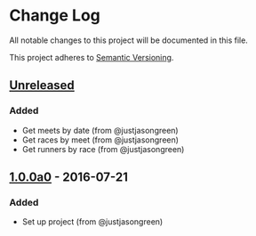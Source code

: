 # Change Log

All notable changes to this project will be documented in this file.

This project adheres to [Semantic Versioning](http://semver.org/).

## [Unreleased]
### Added
- Get meets by date (from @justjasongreen)
- Get races by meet (from @justjasongreen)
- Get runners by race (from @justjasongreen)

## [1.0.0a0] - 2016-07-21
### Added
- Set up project (from @justjasongreen)

[Unreleased]: https://github.com/justjasongreen/racing_data/compare/1.0.0a0...HEAD
[1.0.0a0]: https://github.com/justjasongreen/racing_data/tree/1.0.0a0
